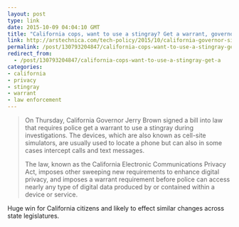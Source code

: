 ```yaml
---
layout: post
type: link
date: 2015-10-09 04:04:10 GMT
title: "California cops, want to use a stingray? Get a warrant, governor says"
link: http://arstechnica.com/tech-policy/2015/10/california-governor-signs-new-law-mandating-warrant-for-stingray-use/
permalink: /post/130793204847/california-cops-want-to-use-a-stingray-get-a
redirect_from: 
  - /post/130793204847/california-cops-want-to-use-a-stingray-get-a
categories:
- california
- privacy
- stingray
- warrant
- law enforcement
---
```


<blockquote><p>On Thursday, California Governor Jerry Brown signed a bill into law that requires police get a warrant to use a stingray during investigations. The devices, which are also known as cell-site simulators, are usually used to locate a phone but can also in some cases intercept calls and text messages.</p>
<p>The law, known as the California Electronic Communications Privacy Act, imposes other sweeping new requirements to enhance digital privacy, and imposes a warrant requirement before police can access nearly any type of digital data produced by or contained within a device or service.</p></blockquote>
<p>Huge win for California citizens and likely to effect similar changes across state legislatures.</p>